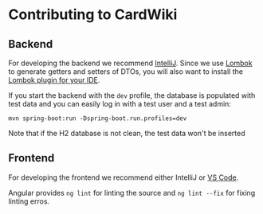 # Contributing to CardWiki

## Backend

For developing the backend we recommend [IntelliJ](https://www.jetbrains.com/idea/). Since we use [Lombok](https://projectlombok.org/) to generate getters and setters of DTOs, you will also want to install the [Lombok plugin for your IDE](https://projectlombok.org/setup/overview).

If you start the backend with the `dev` profile, the database is populated with test data and you can easily log in with a test user and a test admin:

	mvn spring-boot:run -Dspring-boot.run.profiles=dev

Note that if the H2 database is not clean, the test data won't be inserted

## Frontend

For developing the frontend we recommend either IntelliJ or [VS Code](https://code.visualstudio.com/).

Angular provides `ng lint` for linting the source and `ng lint --fix` for fixing linting erros.
